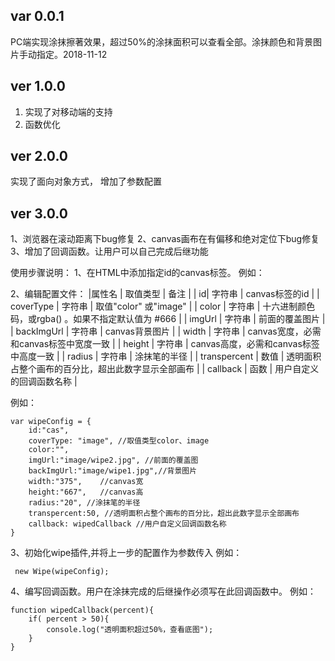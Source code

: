 ﻿## var 0.0.1 ##
PC端实现涂抹擦著效果，超过50%的涂抹面积可以查看全部。涂抹颜色和背景图片手动指定。2018-11-12
## ver 1.0.0 ##
1. 实现了对移动端的支持
1. 函数优化
## ver 2.0.0  ##
实现了面向对象方式，
增加了参数配置
## ver 3.0.0  ##
1、浏览器在滚动距离下bug修复
2、canvas画布在有偏移和绝对定位下bug修复
3、增加了回调函数。让用户可以自己完成后继功能

使用步骤说明：
1、在HTML中添加指定id的canvas标签。
例如：<canvas id="cas" width="375" height="667"></canvas>

2、编辑配置文件：
|属性名 | 取值类型 | 备注 |
| id| 字符串 | canvas标签的id |
| coverType | 字符串 | 取值"color" 或"image" |
| color | 字符串 | 十六进制颜色码，或rgba() 。如果不指定默认值为 #666 |
| imgUrl | 字符串 | 前面的覆盖图片 |
| backImgUrl | 字符串 | canvas背景图片 |
| width | 字符串 | canvas宽度，必需和canvas标签中宽度一致 |
| height | 字符串 | canvas高度，必需和canvas标签中高度一致 |
| radius | 字符串 |  涂抹笔的半径 |
| transpercent | 数值 | 透明面积占整个画布的百分比，超出此数字显示全部画布 |
| callback | 函数 | 用户自定义的回调函数名称 |

例如：
``` 
var wipeConfig = {
	id:"cas",
	coverType: "image", //取值类型color、image
	color:"",
	imgUrl:"image/wipe2.jpg", //前面的覆盖图
	backImgUrl:"image/wipe1.jpg",//背景图片
	width:"375",	//canvas宽
	height:"667",	//canvas高
	radius:"20", //涂抹笔的半径
	transpercent:50, //透明面积占整个画布的百分比，超出此数字显示全部画布
	callback: wipedCallback //用户自定义回调函数名称
}
 ```
 3、初始化wipe插件,并将上一步的配置作为参数传入
 例如：
``` 
 new Wipe(wipeConfig); ```
 
4、编写回调函数。用户在涂抹完成的后继操作必须写在此回调函数中。
例如：
``` 
function wipedCallback(percent){
	if( percent > 50){
		console.log("透明面积超过50%，查看底图");	
	}
} ```





